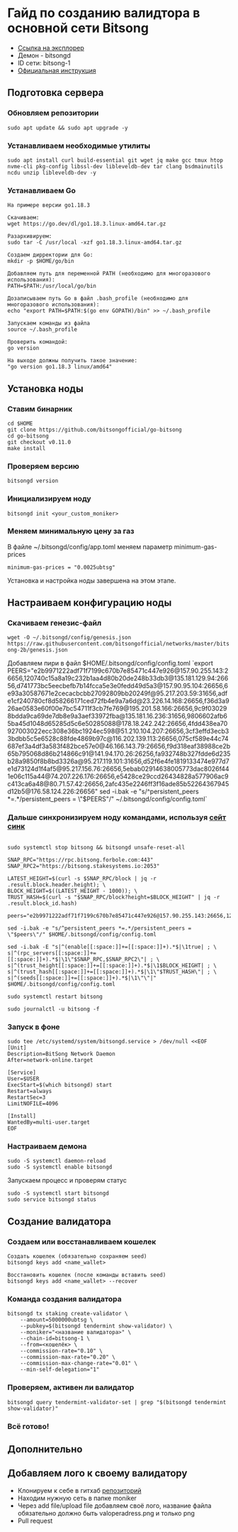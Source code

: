 # Гайд по созданию валидтора в основной сети Bitsong

* [Ссылка на эксплорер](https://explorebitsong.com/bitsong)
* Демон - bitsongd
* ID сети: bitsong-1
* [Официальная инструкция](https://docs.bitsong.io/blockchain/create-validator)

## Подготовка сервера

### Обновляем репозитории

`sudo apt update && sudo apt upgrade -y`

### Устанавливаем необходимые утилиты

`sudo apt install curl build-essential git wget jq make gcc tmux htop nvme-cli pkg-config libssl-dev libleveldb-dev tar clang bsdmainutils ncdu unzip libleveldb-dev -y`

### Устанавливаем Go

```
На примере версии go1.18.3

Скачиваем:
wget https://go.dev/dl/go1.18.3.linux-amd64.tar.gz

Разархивируем: 
sudo tar -C /usr/local -xzf go1.18.3.linux-amd64.tar.gz

Создаем дирректории для Go:
mkdir -p $HOME/go/bin

Добавляем путь для переменной PATH (необходимо для многоразового использования):
PATH=$PATH:/usr/local/go/bin 

Дозаписываем путь Go в файл .bash_profile (необходимо для многоразового использования):
echo "export PATH=$PATH:$(go env GOPATH)/bin" >> ~/.bash_profile 

Запускаем команды из файла
source ~/.bash_profile

Проверить командой:
go version 

На выходе должны получить такое значение:
"go version go1.18.3 linux/amd64"
```
## Установка ноды

### Ставим бинарник

```
cd $HOME
git clone https://github.com/bitsongofficial/go-bitsong
cd go-bitsong
git checkout v0.11.0
make install
```

### Проверяем версию

`bitsongd version`

### Инициализируем ноду

`bitsongd init <your_custom_moniker>`

### Меняем минимальную цену за газ

В файле ~/.bitsongd/config/app.toml меняем параметр minimum-gas-prices

`minimum-gas-prices = "0.0025ubtsg"`

Установка и настройка ноды завершена на этом этапе.

## Настраиваем конфигурацию ноды

### Скачиваем генезис-файл
`wget -O ~/.bitsongd/config/genesis.json https://raw.githubusercontent.com/bitsongofficial/networks/master/bitsong-2b/genesis.json`

Добавляем пири в файл $HOME/.bitsongd/config/config.toml
`export PEERS="e2b9971222adf71f7199c670b7e85471c447e926@157.90.255.143:26656,120740c15a8a19c232b1aa4d80b20de248b33db3@135.181.129.94:26656,d741773bc5eecbefb7b14fcca5e3e0fedd49d5a3@157.90.95.104:26656,6e93a30587671e2cecacbcbb27092809bb20249f@95.217.203.59:31656,adfe1cf240780cf8d58266171ced72fb4e9a7a6d@23.226.14.168:26656,f36d3a926ae0583e60f00e7bc54711f3cb7fe769@195.201.58.166:26656,9c9f030298bdda9ca69de7db8e9a3aef33972fba@135.181.16.236:31656,9806602afb65ba45d1048d65285d5c6e50285088@178.18.242.242:26656,4fdd438ea70927003022ecc308e36bc1924ec598@51.210.104.207:26656,3cf3effd3ecb33bdbb5c5e6528c88fde4869b97c@116.202.139.113:26656,075cf589e44c74687ef3a4df3a583f482bce57e0@46.166.143.79:26656,f9d318eaf38988ce2b65b795068d86b214866c91@141.94.170.26:26256,fa932748b327fdde6d235b28a9850f8b8bd3326a@95.217.119.101:31656,d52f6e4fe1819133474e977d7e1d73124d1f4af5@95.217.156.76:26656,5ebab02914638005773dac8026f441e06c115a44@74.207.226.176:26656,e5428ce29ccd26434828a577906ac9c413ca6a48@80.71.57.42:26656,2afc435e2246ff3f16ade85b52264367945d12b5@176.58.124.226:26656"
sed -i.bak -e "s/^persistent_peers *=.*/persistent_peers = \"$PEERS\"/" ~/.bitsongd/config/config.toml`

### Дальше синхронизируем ноду командами, используя [сейт синк](https://medium.com/tendermint/tendermint-core-state-sync-for-developers-70a96ba3ee35)

```

sudo systemctl stop bitsong && bitsongd unsafe-reset-all

SNAP_RPC="https://rpc.bitsong.forbole.com:443"
SNAP_RPC2="https://bitsong.stakesystems.io:2053"

LATEST_HEIGHT=$(curl -s $SNAP_RPC/block | jq -r .result.block.header.height); \
BLOCK_HEIGHT=$((LATEST_HEIGHT - 1000)); \
TRUST_HASH=$(curl -s "$SNAP_RPC/block?height=$BLOCK_HEIGHT" | jq -r .result.block_id.hash)

peers="e2b9971222adf71f7199c670b7e85471c447e926@157.90.255.143:26656,120740c15a8a19c232b1aa4d80b20de248b33db3@135.181.129.94:26656,bbfb37b3c44c8148b6af7adfa016ec8fabff69d1@121.78.247.243:16656,d741773bc5eecbefb7b14fcca5e3e0fedd49d5a3@157.90.95.104:26656,6e93a30587671e2cecacbcbb27092809bb20249f@95.217.203.59:31656,adfe1cf240780cf8d58266171ced72fb4e9a7a6d@23.226.14.168:26656,f36d3a926ae0583e60f00e7bc54711f3cb7fe769@195.201.58.166:26656,9c9f030298bdda9ca69de7db8e9a3aef33972fba@135.181.16.236:31656,9806602afb65ba45d1048d65285d5c6e50285088@178.18.242.242:26656,4fdd438ea70927003022ecc308e36bc1924ec598@51.210.104.207:26656,3cf3effd3ecb33bdbb5c5e6528c88fde4869b97c@116.202.139.113:26656"

sed -i.bak -e "s/^persistent_peers *=.*/persistent_peers = \"$peers\"/" $HOME/.bitsongd/config/config.toml

sed -i.bak -E "s|^(enable[[:space:]]+=[[:space:]]+).*$|\1true| ; \
s|^(rpc_servers[[:space:]]+=[[:space:]]+).*$|\1\"$SNAP_RPC,$SNAP_RPC2\"| ; \
s|^(trust_height[[:space:]]+=[[:space:]]+).*$|\1$BLOCK_HEIGHT| ; \
s|^(trust_hash[[:space:]]+=[[:space:]]+).*$|\1\"$TRUST_HASH\"| ; \
s|^(seeds[[:space:]]+=[[:space:]]+).*$|\1\"\"|" $HOME/.bitsongd/config/config.toml

sudo systemctl restart bitsong

sudo journalctl -u bitsong -f
```

### Запуск в фоне

```
sudo tee /etc/systemd/system/bitsongd.service > /dev/null <<EOF  
[Unit]
Description=BitSong Network Daemon
After=network-online.target

[Service]
User=$USER
ExecStart=$(which bitsongd) start
Restart=always
RestartSec=3
LimitNOFILE=4096

[Install]
WantedBy=multi-user.target
EOF
```

### Настраиваем демона
```
sudo -S systemctl daemon-reload
sudo -S systemctl enable bitsongd
```

Запускаем процесс и проверям статус
```
sudo -S systemctl start bitsongd
sudo service bitsongd status
```

## Создание валидатора

### Создаем или восстанавливаем кошелек
```
Создать кошелек (обязательно сохраняем seed)
bitsongd keys add <name_wallet> 

Восстановить кошелек (после команды вставить seed) 
bitsongd keys add <name_wallet> --recover
```

### Команда создания валидатора
```
bitsongd tx staking create-validator \
    --amount=5000000ubtsg \
    --pubkey=$(bitsongd tendermint show-validator) \
    --moniker="<название валидатора>" \
    --chain-id=bitsong-1 \
    --from=<кошелёк> \
    --commission-rate="0.10" \
    --commission-max-rate="0.20" \
    --commission-max-change-rate="0.01" \
    --min-self-delegation="1"
```

### Проверяем, активен ли валидатор
```
bitsongd query tendermint-validator-set | grep "$(bitsongd tendermint show-validator)"
```

### Всё готово!

## Дополнительно

## Добавляем лого к своему валидатору
* Клонируем к себе в гитхаб [репозиторий](https://github.com/cosmostation/cosmostation_token_resource)
* Находим нужную сеть в папке moniker
* Через add file/upload file добавляем своё лого, название файла обязательно должно быть valoperadress.png и только png
* Pull request
